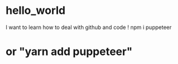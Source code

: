 # hello_world
I want to learn how to deal with github and code !
npm i puppeteer
# or "yarn add puppeteer"
